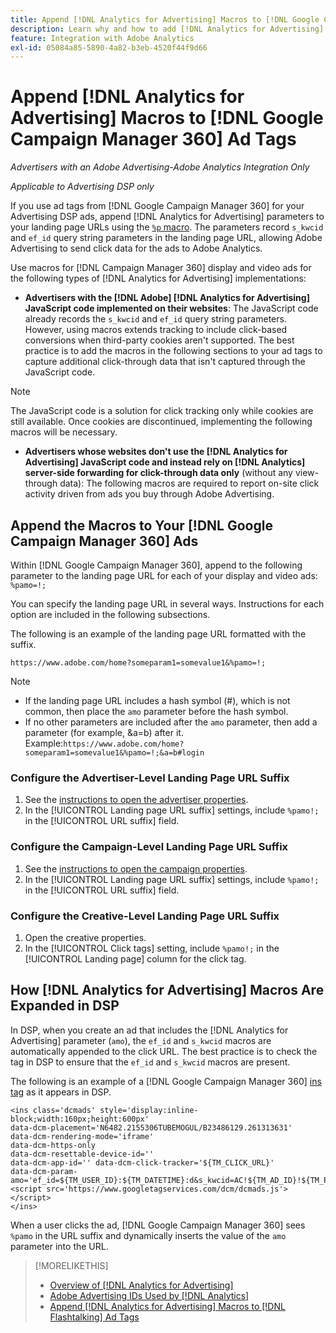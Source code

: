 ```yaml
---
title: Append [!DNL Analytics for Advertising] Macros to [!DNL Google Campaign Manager 360] Ad Tags
description: Learn why and how to add [!DNL Analytics for Advertising] macros to your [!DNL Google Campaign Manager 360] ad tags
feature: Integration with Adobe Analytics
exl-id: 05084a85-5890-4a82-b3eb-4520f44f9d66
---
```

# Append [!DNL Analytics for Advertising] Macros to [!DNL Google Campaign Manager 360] Ad Tags

*Advertisers with an Adobe Advertising-Adobe Analytics Integration Only*

*Applicable to Advertising DSP only*

If you use ad tags from [!DNL Google Campaign Manager 360] for your Advertising DSP ads, append [!DNL Analytics for Advertising] parameters to your landing page URLs using the [`%p` macro](https://support.google.com/campaignmanager/table/6096962). The parameters record `s_kwcid` and `ef_id` query string parameters in the landing page URL, allowing Adobe Advertising to send click data for the ads to Adobe Analytics.

Use macros for [!DNL Campaign Manager 360] display and video ads for the following types of [!DNL Analytics for Advertising] implementations:

* **Advertisers with the [!DNL Adobe] [!DNL Analytics for Advertising] JavaScript code implemented on their websites**: The JavaScript code already records the `s_kwcid` and `ef_id` query string parameters. However, using macros extends tracking to include click-based conversions when third-party cookies aren't supported. The best practice is to add the macros in the following sections to your ad tags to capture additional click-through data that isn't captured through the JavaScript code.

>[!NOTE]
>
>The JavaScript code is a solution for click tracking only while cookies are still available. Once cookies are discontinued, implementing the following macros will be necessary.

* **Advertisers whose websites don't use the [!DNL Analytics for Advertising] JavaScript code and instead rely on [!DNL Analytics] server-side forwarding for click-through data only** (without any view-through data): The following macros are required to report on-site click activity driven from ads you buy through Adobe Advertising.

## Append the Macros to Your [!DNL Google Campaign Manager 360] Ads

Within [!DNL Google Campaign Manager 360], append to the following parameter to the landing page URL for each of your display and video ads: `%pamo=!;`

You can specify the landing page URL in several ways. Instructions for each option are included in the following subsections.

The following is an example of the landing page URL formatted with the suffix.

```
https://www.adobe.com/home?someparam1=somevalue1&%pamo=!;
```

>[!NOTE]
>
>
>* If the landing page URL includes a hash symbol (#), which is not common, then place the `amo` parameter before the hash symbol.
>* If no other parameters are included after the `amo` parameter, then add a parameter (for example, &a=b) after it. Example:`https://www.adobe.com/home?someparam1=somevalue1&%pamo=!;&a=b#login`

### Configure the Advertiser-Level Landing Page URL Suffix

1. See the [instructions to open the advertiser properties](https://support.google.com/campaignmanager/answer/2829344).
1. In the [!UICONTROL Landing page URL suffix] settings, include `%pamo!;` in the [!UICONTROL URL suffix] field.

### Configure the Campaign-Level Landing Page URL Suffix

1. See the [instructions to open the campaign properties](https://support.google.com/campaignmanager/answer/2838056#set).
1. In the [!UICONTROL Landing page URL suffix] settings, include `%pamo!;` in the [!UICONTROL URL suffix] field.

### Configure the Creative-Level Landing Page URL Suffix

1. Open the creative properties.
1. In the [!UICONTROL Click tags] setting, include `%pamo!;` in the [!UICONTROL Landing page] column for the click tag.

## How [!DNL Analytics for Advertising] Macros Are Expanded in DSP

In DSP, when you create an ad that includes the [!DNL Analytics for Advertising] parameter (`amo`), the `ef_id` and `s_kwcid` macros are automatically appended to the click URL. The best practice is to check the tag in DSP to ensure that the `ef_id` and `s_kwcid` macros are present.

The following is an example of a [!DNL Google Campaign Manager 360] [ins tag](https://support.google.com/campaignmanager/answer/6080468) as it appears in DSP.

```
<ins class='dcmads' style='display:inline-block;width:160px;height:600px'
data-dcm-placement='N6482.2155306TUBEMOGUL/B23486129.261313631'
data-dcm-rendering-mode='iframe'
data-dcm-https-only
data-dcm-resettable-device-id=''
data-dcm-app-id='' data-dcm-click-tracker='${TM_CLICK_URL}'
data-dcm-param-amo='ef_id=${TM_USER_ID}:${TM_DATETIME}:d&s_kwcid=AC!${TM_AD_ID}!${TM_PLACEMENT_ID}'>
<script src='https://www.googletagservices.com/dcm/dcmads.js'></script>
</ins>
```

When a user clicks the ad, [!DNL Google Campaign Manager 360] sees `%pamo` in the URL suffix and dynamically inserts the value of the `amo` parameter into the URL.

>[!MORELIKETHIS]
>
>* [Overview of [!DNL Analytics for Advertising]](overview.md)
>* [Adobe Advertising IDs Used by [!DNL Analytics]](/help/integrations/analytics/ids.md)
>* [Append [!DNL Analytics for Advertising] Macros to [!DNL Flashtalking] Ad Tags](macros-flashtalking.md)
